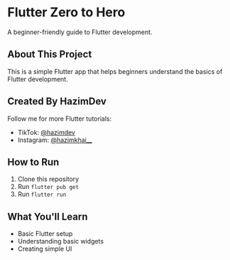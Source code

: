 # Flutter Zero to Hero
A beginner-friendly guide to Flutter development.

## About This Project
This is a simple Flutter app that helps beginners understand the basics of Flutter development.

## Created By HazimDev
Follow me for more Flutter tutorials:
- TikTok: [@hazimdev](https://tiktok.com/@hazimdev)
- Instagram: [@hazimkhai__](https://instagram.com/hazimkhai__)

## How to Run
1. Clone this repository
2. Run `flutter pub get`
3. Run `flutter run`

## What You'll Learn
- Basic Flutter setup
- Understanding basic widgets
- Creating simple UI
